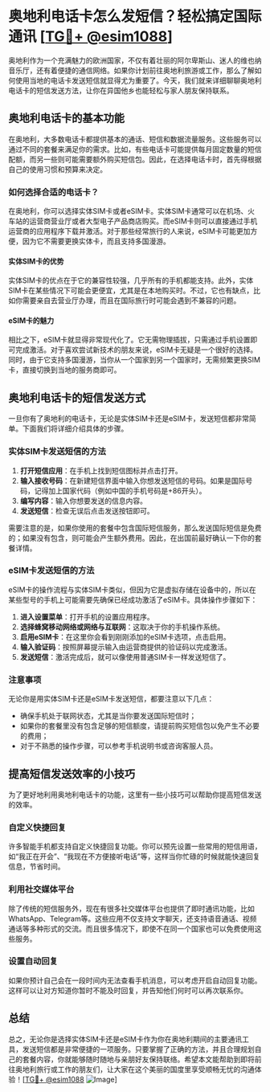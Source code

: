 # 奥地利电话卡怎么发短信？轻松搞定国际通讯 [[TG💪+ @esim1088](https://t.me/s/esim1088)]

奥地利作为一个充满魅力的欧洲国家，不仅有着壮丽的阿尔卑斯山、迷人的维也纳音乐厅，还有着便捷的通信网络。如果你计划前往奥地利旅游或工作，那么了解如何使用当地的电话卡发送短信就显得尤为重要了。今天，我们就来详细聊聊奥地利电话卡的短信发送方法，让你在异国他乡也能轻松与家人朋友保持联系。

## 奥地利电话卡的基本功能

在奥地利，大多数电话卡都提供基本的通话、短信和数据流量服务。这些服务可以通过不同的套餐来满足你的需求。比如，有些电话卡可能提供每月固定数量的短信配额，而另一些则可能需要额外购买短信包。因此，在选择电话卡时，首先得根据自己的使用习惯和预算来决定。

### 如何选择合适的电话卡？

在奥地利，你可以选择实体SIM卡或者eSIM卡。实体SIM卡通常可以在机场、火车站的运营商营业厅或者大型电子产品商店购买。而eSIM卡则可以直接通过手机运营商的应用程序下载并激活。对于那些经常旅行的人来说，eSIM卡可能更加方便，因为它不需要更换实体卡，而且支持多国漫游。

#### 实体SIM卡的优势

实体SIM卡的优点在于它的兼容性较强，几乎所有的手机都能支持。此外，实体SIM卡在某些情况下可能会更便宜，尤其是在本地购买时。不过，它也有缺点，比如你需要亲自去营业厅办理，而且在国际旅行时可能会遇到不兼容的问题。

#### eSIM卡的魅力

相比之下，eSIM卡就显得非常现代化了。它无需物理插拔，只需通过手机设置即可完成激活。对于喜欢尝试新技术的朋友来说，eSIM卡无疑是一个很好的选择。同时，由于它支持多国漫游，当你从一个国家到另一个国家时，无需频繁更换SIM卡，直接切换到当地的服务商即可。

## 奥地利电话卡的短信发送方式

一旦你有了奥地利的电话卡，无论是实体SIM卡还是eSIM卡，发送短信都非常简单。下面我们将详细介绍具体的步骤。

### 实体SIM卡发送短信的方法

1. **打开短信应用**：在手机上找到短信图标并点击打开。
2. **输入接收号码**：在新建短信界面中输入你想发送短信的号码。如果是国际号码，记得加上国家代码（例如中国的手机号码是+86开头）。
3. **编写内容**：输入你想要发送的信息内容。
4. **发送短信**：检查无误后点击发送按钮即可。

需要注意的是，如果你使用的套餐中包含国际短信服务，那么发送国际短信是免费的；如果没有包含，则可能会产生额外费用。因此，在出国前最好确认一下你的套餐详情。

### eSIM卡发送短信的方法

eSIM卡的操作流程与实体SIM卡类似，但因为它是虚拟存储在设备中的，所以在某些型号的手机上可能需要先确保已经成功激活了eSIM卡。具体操作步骤如下：

1. **进入设置菜单**：打开手机的设置应用程序。
2. **选择蜂窝移动网络或网络与互联网**：这取决于你的手机操作系统。
3. **启用eSIM卡**：在这里你会看到刚刚添加的eSIM卡选项，点击启用。
4. **输入验证码**：按照屏幕提示输入由运营商提供的验证码以完成激活。
5. **发送短信**：激活完成后，就可以像使用普通SIM卡一样发送短信了。

### 注意事项

无论你是用实体SIM卡还是eSIM卡发送短信，都要注意以下几点：
- 确保手机处于联网状态，尤其是当你要发送国际短信时；
- 如果你的套餐里没有包含足够的短信额度，请提前购买短信包以免产生不必要的费用；
- 对于不熟悉的操作步骤，可以参考手机说明书或咨询客服人员。

## 提高短信发送效率的小技巧

为了更好地利用奥地利电话卡的功能，这里有一些小技巧可以帮助你提高短信发送的效率。

### 自定义快捷回复

许多智能手机都支持自定义快捷回复功能。你可以预先设置一些常用的短信用语，如“我正在开会”、“我现在不方便接听电话”等，这样当你忙碌的时候就能快速回复信息，节省时间。

### 利用社交媒体平台

除了传统的短信服务外，现在有很多社交媒体平台也提供了即时通讯功能，比如WhatsApp、Telegram等。这些应用不仅支持文字聊天，还支持语音通话、视频通话等多种形式的交流。而且很多情况下，即使不在同一个国家也可以免费使用这些服务。

### 设置自动回复

如果你预计自己会在一段时间内无法查看手机消息，可以考虑开启自动回复功能。这样可以让对方知道你暂时不能及时回复，并告知他们何时可以再次联系你。

## 总结

总之，无论你是选择实体SIM卡还是eSIM卡作为你在奥地利期间的主要通讯工具，发送短信都是非常便捷的一项服务。只要掌握了正确的方法，并且合理规划自己的套餐内容，你就能够随时随地与亲朋好友保持联络。希望本文能帮助到即将前往奥地利旅行或工作的朋友们，让大家在这个美丽的国度里享受顺畅无忧的沟通体验！[[TG💪+ @esim1088](https://t.me/s/esim1088) ![Image](https://i.postimg.cc/4NQfJmqS/Snipaste-2025-05-13-00-14-12.png)]